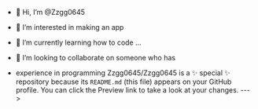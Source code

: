 - 👋 Hi, I’m @Zzgg0645
- 👀 I’m interested in making an app

- 🌱 I’m currently learning how to code ...
- 💞️ I’m looking to collaborate on someone who has
- experience in programming 
Zzgg0645/Zzgg0645 is a ✨ special ✨ repository because its `README.md` (this file) appears on your GitHub profile.
You can click the Preview link to take a look at your changes.
--->
